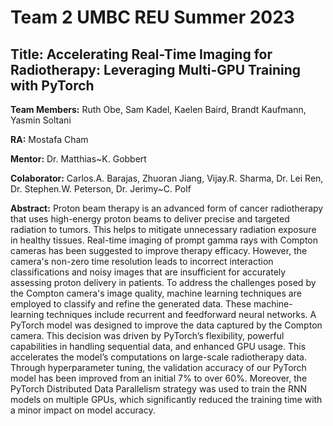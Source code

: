 # **Team 2 UMBC REU Summer 2023** 

## **Title:** Accelerating Real-Time Imaging for Radiotherapy: Leveraging Multi-GPU Training with PyTorch

**Team Members:** Ruth Obe, Sam Kadel, Kaelen Baird, Brandt Kaufmann, Yasmin Soltani

**RA:** Mostafa Cham

**Mentor:** Dr. Matthias~K. Gobbert

**Colaborator:** Carlos.A. Barajas, Zhuoran Jiang, Vijay.R. Sharma, Dr. Lei Ren, Dr. Stephen.W. Peterson, Dr. Jerimy~C. Polf 

**Abstract:** Proton beam therapy is an advanced form of cancer radiotherapy that uses high-energy proton beams to deliver precise and targeted radiation to tumors. This helps to mitigate unnecessary radiation exposure in healthy tissues. Real-time imaging of prompt gamma rays with Compton cameras has been suggested to improve therapy efficacy. However, the camera's non-zero time resolution leads to incorrect interaction classifications and noisy images that are insufficient for accurately assessing proton delivery in patients. To address the challenges posed by the Compton camera's image quality, machine learning techniques are employed to classify and refine the generated data. These machine-learning techniques include recurrent and feedforward neural networks. A PyTorch model was designed to improve the data captured by the Compton camera. This decision was driven by PyTorch’s flexibility, powerful capabilities in handling sequential data, and enhanced GPU usage. This accelerates the model’s computations on large-scale radiotherapy data. Through hyperparameter tuning, the validation accuracy of our PyTorch model has been improved from an initial 7\% to over 60\%. Moreover, the PyTorch Distributed Data Parallelism strategy was used to train the RNN models on multiple GPUs, which significantly reduced the training time with a minor impact on model accuracy.

